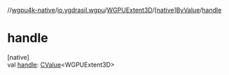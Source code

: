//[wgpu4k-native](../../../../index.md)/[io.ygdrasil.wgpu](../../index.md)/[WGPUExtent3D](../index.md)/[[native]ByValue](index.md)/[handle](handle.md)

# handle

[native]\
val [handle](handle.md): [CValue](https://kotlinlang.org/api/core/kotlin-stdlib/kotlinx.cinterop/-c-value/index.html)&lt;WGPUExtent3D&gt;